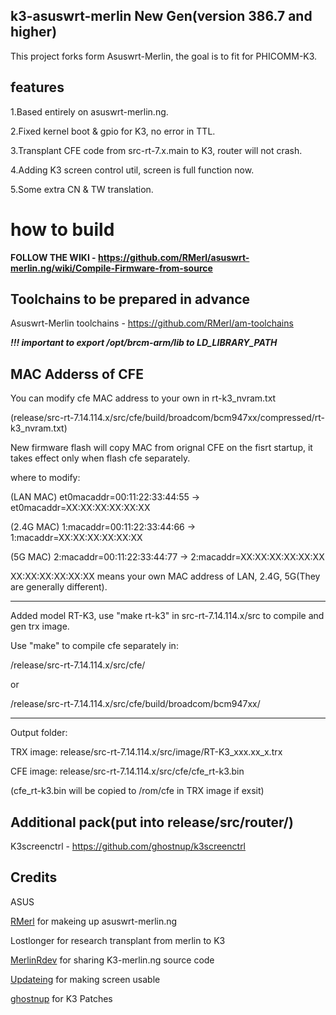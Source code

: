 ﻿## k3-asuswrt-merlin New Gen(**version 386.7 and higher**)

This project forks form Asuswrt-Merlin, the goal is to fit for PHICOMM-K3.


## features

1.Based entirely on asuswrt-merlin.ng.

2.Fixed kernel boot & gpio for K3, no error in TTL.

3.Transplant CFE code from src-rt-7.x.main to K3, router will not crash.

4.Adding K3 screen control util, screen is full function now.

5.Some extra CN & TW translation.

# how to build

**FOLLOW THE WIKI - https://github.com/RMerl/asuswrt-merlin.ng/wiki/Compile-Firmware-from-source**

## Toolchains to be prepared in advance

Asuswrt-Merlin toolchains - https://github.com/RMerl/am-toolchains

***!!! important to export /opt/brcm-arm/lib to LD_LIBRARY_PATH***

## MAC Adderss of CFE

You can modify cfe MAC address to your own in rt-k3_nvram.txt

(release/src-rt-7.14.114.x/src/cfe/build/broadcom/bcm947xx/compressed/rt-k3_nvram.txt)

New firmware flash will copy MAC from orignal CFE on the fisrt startup, it takes effect only when flash cfe separately.

where to modify:

(LAN MAC)	et0macaddr=00:11:22:33:44:55 -> et0macaddr=XX:XX:XX:XX:XX:XX

(2.4G MAC)	1:macaddr=00:11:22:33:44:66 -> 1:macaddr=XX:XX:XX:XX:XX:XX

(5G MAC)	2:macaddr=00:11:22:33:44:77 -> 2:macaddr=XX:XX:XX:XX:XX:XX

XX:XX:XX:XX:XX:XX means your own MAC address of LAN, 2.4G, 5G(They are generally different).

---------------

Added model RT-K3, use "make rt-k3" in src-rt-7.14.114.x/src to compile and gen trx image.

Use "make" to compile cfe separately in:

/release/src-rt-7.14.114.x/src/cfe/

or

/release/src-rt-7.14.114.x/src/cfe/build/broadcom/bcm947xx/

---------------

Output folder:

TRX image: release/src-rt-7.14.114.x/src/image/RT-K3_xxx.xx_x.trx

CFE image: release/src-rt-7.14.114.x/src/cfe/cfe_rt-k3.bin

(cfe_rt-k3.bin will be copied to /rom/cfe in TRX image if exsit)


## Additional pack(put into release/src/router/)

K3screenctrl - https://github.com/ghostnup/k3screenctrl


## Credits

ASUS

[RMerl](https://github.com/RMerl/) for makeing up asuswrt-merlin.ng

Lostlonger for research transplant from merlin to K3

[MerlinRdev](https://github.com/MerlinRdev/) for sharing K3-merlin.ng source code

[Updateing](https://github.com/Updateing/) for making screen usable

[ghostnup](https://github.com/ghostnup/asuswrt-merlin.ng) for K3 Patches

